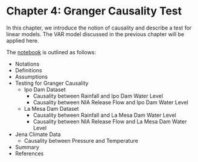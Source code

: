 # Chapter 4: Granger Causality Test

In this chapter, we introduce the notion of causality and describe a test for linear models. The VAR model discussed in the previous chapter will be applied here.

The [notebook](04_GrangerCausality.ipynb) is outlined as follows: 
* Notations 
* Definitions 
* Assumptions 
* Testing for Granger Causality 
  * Ipo Dam Dataset 
    * Causality between Rainfall and Ipo Dam Water Level 
    * Causality between NIA Release Flow and Ipo Dam Water Level 
  * La Mesa Dam Dataset 
    * Causality between Rainfall and La Mesa Dam Water Level 
    * Causality between NIA Release Flow and La Mesa Dam Water Level 
* Jena Climate Data 
    * Causality between Pressure and Temperature 
* Summary 
* References
